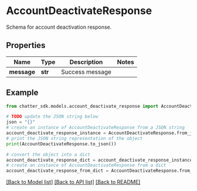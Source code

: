 # AccountDeactivateResponse

Schema for account deactivation response.

## Properties

Name | Type | Description | Notes
------------ | ------------- | ------------- | -------------
**message** | **str** | Success message | 

## Example

```python
from chatter_sdk.models.account_deactivate_response import AccountDeactivateResponse

# TODO update the JSON string below
json = "{}"
# create an instance of AccountDeactivateResponse from a JSON string
account_deactivate_response_instance = AccountDeactivateResponse.from_json(json)
# print the JSON string representation of the object
print(AccountDeactivateResponse.to_json())

# convert the object into a dict
account_deactivate_response_dict = account_deactivate_response_instance.to_dict()
# create an instance of AccountDeactivateResponse from a dict
account_deactivate_response_from_dict = AccountDeactivateResponse.from_dict(account_deactivate_response_dict)
```
[[Back to Model list]](../README.md#documentation-for-models) [[Back to API list]](../README.md#documentation-for-api-endpoints) [[Back to README]](../README.md)


